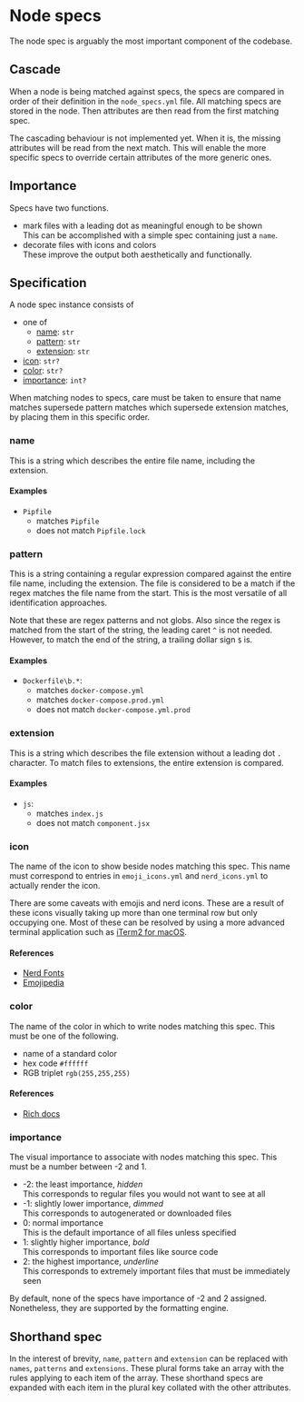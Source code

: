 # Node specs

The node spec is arguably the most important component of the codebase.

## Cascade

When a node is being matched against specs, the specs are compared in order of their definition in the `node_specs.yml` file. All matching specs are stored in the node. Then attributes are then read from the first matching spec.

The cascading behaviour is not implemented yet. When it is, the missing attributes will be read from the next match. This will enable the more specific specs to override certain attributes of the more generic ones.

## Importance

Specs have two functions.

- mark files with a leading dot as meaningful enough to be shown  
  This can be accomplished with a simple spec containing just a `name`.
- decorate files with icons and colors  
  These improve the output both aesthetically and functionally.

## Specification

A node spec instance consists of
- one of
  - [name](#name): `str`
  - [pattern](#pattern): `str`
  - [extension](#extension): `str`
- [icon](#icon): `str?`
- [color](#color): `str?`
- [importance](#importance): `int?`

When matching nodes to specs, care must be taken to ensure that name matches supersede pattern matches which supersede extension matches, by placing them in this specific order.

### name

This is a string which describes the entire file name, including the extension.

#### Examples

- `Pipfile`
  - matches `Pipfile`
  - does not match `Pipfile.lock`

### pattern

This is a string containing a regular expression compared against the entire file name, including the extension. The file is considered to be a match if the regex matches the file name from the start. This is the most versatile of all identification approaches.

Note that these are regex patterns and not globs. Also since the regex is matched from the start of the string, the leading caret `^` is not needed. However, to match the end of the string, a trailing dollar sign `$` is.

#### Examples

- `Dockerfile\b.*`:
  - matches `docker-compose.yml`
  - matches `docker-compose.prod.yml`
  - does not match `docker-compose.yml.prod`

### extension

This is a string which describes the file extension without a leading dot `.` character. To match files to extensions, the entire extension is compared.

#### Examples

- `js`:
  - matches `index.js`
  - does not match `component.jsx`

### icon

The name of the icon to show beside nodes matching this spec. This name must correspond to entries in `emoji_icons.yml` and `nerd_icons.yml` to actually render the icon.

There are some caveats with emojis and nerd icons. These are a result of these icons visually taking up more than one terminal row but only occupying one. Most of these can be resolved by using a more advanced terminal application such as [iTerm2 for macOS](https://iterm2.com).

#### References

- [Nerd Fonts](https://www.nerdfonts.com/cheat-sheet)
- [Emojipedia](https://emojipedia.org)

### color

The name of the color in which to write nodes matching this spec. This must be one of the following.

- name of a standard color
- hex code `#ffffff`
- RGB triplet `rgb(255,255,255)`

#### References

- [Rich docs](https://rich.readthedocs.io/en/stable/appendix/colors.html)

### importance

The visual importance to associate with nodes matching this spec. This must be a number between -2 and 1.

- -2: the least importance, _hidden_  
  This corresponds to regular files you would not want to see at all
- -1: slightly lower importance, _dimmed_  
  This corresponds to autogenerated or downloaded files
- 0: normal importance  
  This is the default importance of all files unless specified
- 1: slightly higher importance, _bold_  
  This corresponds to important files like source code
- 2: the highest importance, _underline_  
  This corresponds to extremely important files that must be immediately seen

By default, none of the specs have importance of -2 and 2 assigned. Nonetheless, they are supported by the formatting engine.

## Shorthand spec

In the interest of brevity, `name`, `pattern` and `extension` can be replaced with `names`, `patterns` and `extensions`. These plural forms take an array with the rules applying to each item of the array. These shorthand specs are expanded with each item in the plural key collated with the other attributes.
